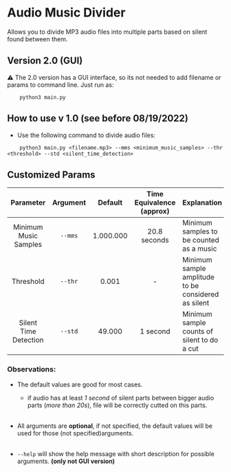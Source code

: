 # Audio Music Divider

Allows you to divide MP3 audio files into multiple parts based on silent found between them.

## Version 2.0 (GUI)

⚠ The 2.0 version has a GUI interface, so its not needed to add filename or params to command line. Just run as:
```
    python3 main.py
```

## How to use v 1.0 (see before 08/19/2022)

- Use the following command to divide audio files:

```
    python3 main.py <filename.mp3> --mms <minimum_music_samples> --thr <threshold> --std <silent_time_detection>
```
## Customized Params

| Parameter             | Argument |    Default       | Time Equivalence (approx)  |Explanation |
|:---------------------:|:--------:|:----------------:|:-----------------:|:------------|
| Minimum Music Samples | ``--mms``    |    1.000.000 |  20.8 seconds     | Minimum samples to be counted as a music  |
| Threshold             | ``--thr``    |     0.001    |     -             | Minimum sample amplitude to be considered as silent |
| Silent Time Detection | ``--std``    |     49.000   |   1 second        | Minimum sample counts of silent to do a cut  |

### Observations: 
- The default values are good for most cases.
    - if audio has at least _1 second_ of silent parts between bigger audio parts (_more than 20s_), file will be correctly cutted on this parts.
    </br></br>
- All arguments are **optional**, if not specified, the default values will be used for those (not specified)arguments.
</br></br>

- ``--help`` will show the help message with short description for possible arguments. **(only not GUI version)**